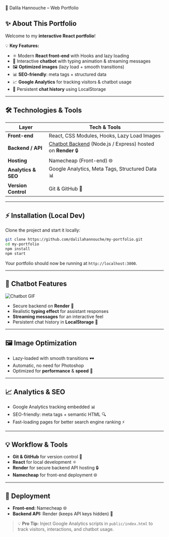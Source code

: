 🌟 Dalila Hannouche – Web Portfolio

## ✨ About This Portfolio

Welcome to my **interactive React portfolio**!

💡 **Key Features:**

- ⚛️ Modern **React front-end** with Hooks and lazy loading
- 💬 Interactive **chatbot** with typing animation & streaming messages
- 🖼️ **Optimized images** (lazy load + smooth transitions)
- 📊 **SEO-friendly**: meta tags + structured data
- 📈 **Google Analytics** for tracking visitors & chatbot usage
- 💾 Persistent **chat history** using LocalStorage

---

## 🛠️ Technologies & Tools

| Layer               | Tech & Tools                                                                                                          |
| ------------------- | --------------------------------------------------------------------------------------------------------------------- |
| **Front-end**       | React, CSS Modules, Hooks, Lazy Load Images                                                                           |
| **Backend / API**   | [Chatbot Backend](https://github.com/dalilahannouche/mon-chatbot-backend) (Node.js / Express) hosted on **Render** 🔒 |
| **Hosting**         | Namecheap (Front-end) 🌐                                                                                              |
| **Analytics & SEO** | Google Analytics, Meta Tags, Structured Data 📊                                                                       |
| **Version Control** | Git & GitHub 🐙                                                                                                       |

---

## ⚡ Installation (Local Dev)

Clone the project and start it locally:

```bash
git clone https://github.com/dalilahannouche/my-portfolio.git
cd my-portfolio
npm install
npm start
```

Your portfolio should now be running at `http://localhost:3000`.

---

## 💬 Chatbot Features

![Chatbot GIF](https://media.giphy.com/media/3o7TKtnuHOHHUjR38Y/giphy.gif)

- Secure backend on **Render** 🔐
- Realistic **typing effect** for assistant responses
- **Streaming messages** for an interactive feel
- Persistent chat history in **LocalStorage** 💾

---

## 🖼️ Image Optimization

- Lazy-loaded with smooth transitions 🕶️
- Automatic, no need for Photoshop
- Optimized for **performance** & **speed** 🚀

---

## 📈 Analytics & SEO

- Google Analytics tracking embedded 📊
- SEO-friendly: meta tags + semantic HTML 🔍
- Fast-loading pages for better search engine ranking ⚡

---

## 💡 Workflow & Tools

- **Git & GitHub** for version control 🐙
- **React** for local development ⚛️
- **Render** for secure backend API hosting 🔒
- **Namecheap** for front-end deployment 🌐

---

## 🚀 Deployment

- **Front-end:** Namecheap 🌐
- **Backend API:** Render (keeps API keys hidden) 🔐

> 💡 **Pro Tip:** Inject Google Analytics scripts in `public/index.html` to track visitors, interactions, and chatbot usage.
